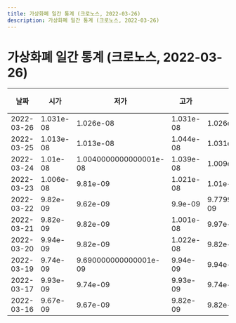 ```yaml
---
title: 가상화폐 일간 통계 (크로노스, 2022-03-26)
description: 가상화폐 일간 통계 (크로노스, 2022-03-26)
---
```


가상화폐 일간 통계 (크로노스, 2022-03-26)
===

|날짜|시가|저가|고가|종가|비고|
|--|--|--|--|--|--|
|2022-03-26|1.031e-08|1.026e-08|1.031e-08|1.026e-08|    |
|2022-03-25|1.013e-08|1.013e-08|1.044e-08|1.031e-08|    |
|2022-03-24|1.01e-08|1.0040000000000001e-08|1.039e-08|1.009e-08|    |
|2022-03-23|1.006e-08|9.81e-09|1.021e-08|1.01e-08|    |
|2022-03-22|9.82e-09|9.62e-09|9.9e-09|9.779999999999999e-09|    |
|2022-03-21|9.82e-09|9.82e-09|1.001e-08|9.97e-09|    |
|2022-03-20|9.94e-09|9.82e-09|1.022e-08|9.82e-09|    |
|2022-03-19|9.74e-09|9.690000000000001e-09|9.94e-09|9.94e-09|    |
|2022-03-17|9.93e-09|9.74e-09|9.93e-09|9.74e-09|    |
|2022-03-16|9.67e-09|9.67e-09|9.82e-09|9.82e-09|    |
